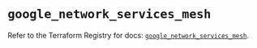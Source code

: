 # `google_network_services_mesh`

Refer to the Terraform Registry for docs: [`google_network_services_mesh`](https://registry.terraform.io/providers/hashicorp/google/6.44.0/docs/resources/network_services_mesh).
